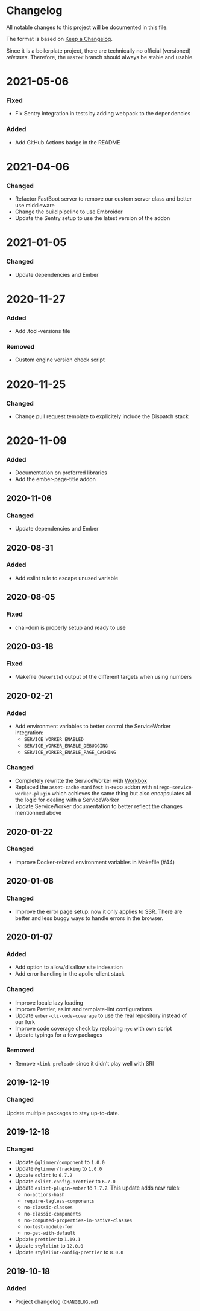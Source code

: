 # Changelog

All notable changes to this project will be documented in this file.

The format is based on [Keep a Changelog](https://keepachangelog.com/en/1.0.0/).

Since it is a boilerplate project, there are technically no official (versioned) _releases_. Therefore, the `master` branch should always be stable and usable.

# 2021-05-06

### Fixed

- Fix Sentry integration in tests by adding webpack to the dependencies

### Added

- Add GitHub Actions badge in the README

# 2021-04-06

### Changed

- Refactor FastBoot server to remove our custom server class and better use middleware
- Change the build pipeline to use Embroider
- Update the Sentry setup to use the latest version of the addon

# 2021-01-05

### Changed

- Update dependencies and Ember

# 2020-11-27

### Added

- Add .tool-versions file

### Removed

- Custom engine version check script

# 2020-11-25

### Changed

- Change pull request template to explicitely include the Dispatch stack

# 2020-11-09

### Added

- Documentation on preferred libraries
- Add the ember-page-title addon

## 2020-11-06

### Changed

- Update dependencies and Ember

## 2020-08-31

### Added

- Add eslint rule to escape unused variable

## 2020-08-05

### Fixed

- chai-dom is properly setup and ready to use

## 2020-03-18

### Fixed

- Makefile (`Makefile`) output of the different targets when using numbers

## 2020-02-21

### Added

- Add environment variables to better control the ServiceWorker integration:
  - `SERVICE_WORKER_ENABLED`
  - `SERVICE_WORKER_ENABLE_DEBUGGING`
  - `SERVICE_WORKER_ENABLE_PAGE_CACHING`

### Changed

- Completely rewritte the ServiceWorker with [Workbox](https://developers.google.com/web/tools/workbox)
- Replaced the `asset-cache-manifest` in-repo addon with `mirego-service-worker-plugin` which achieves the same thing but also encapsulates all the logic for dealing with a ServiceWorker
- Update ServiceWorker documentation to better reflect the changes mentionned above

## 2020-01-22

### Changed

- Improve Docker-related environment variables in Makefile (#44)

## 2020-01-08

### Changed

- Improve the error page setup: now it only applies to SSR.
  There are better and less buggy ways to handle errors in the browser.

## 2020-01-07

### Added

- Add option to allow/disallow site indexation
- Add error handling in the apollo-client stack

### Changed

- Improve locale lazy loading
- Improve Prettier, eslint and template-lint configurations
- Update `ember-cli-code-coverage` to use the real repository instead of our fork
- Improve code coverage check by replacing `nyc` with own script
- Update typings for a few packages

### Removed

- Remove `<link preload>` since it didn’t play well with SRI

## 2019-12-19

### Changed

Update multiple packages to stay up-to-date.

## 2019-12-18

### Changed

- Update `@glimmer/component` to `1.0.0`
- Update `@glimmer/tracking` to `1.0.0`
- Update `eslint` to `6.7.2`
- Update `eslint-config-prettier` to `6.7.0`
- Update `eslint-plugin-ember` to `7.7.2`. This update adds new rules:
  - `no-actions-hash`
  - `require-tagless-components`
  - `no-classic-classes`
  - `no-classic-components`
  - `no-computed-properties-in-native-classes`
  - `no-test-module-for`
  - `no-get-with-default`
- Update `prettier` to `1.19.1`
- Update `stylelint` to `12.0.0`
- Update `stylelint-config-prettier` to `8.0.0`

## 2019-10-18

### Added

- Project changelog (`CHANGELOG.md`)
